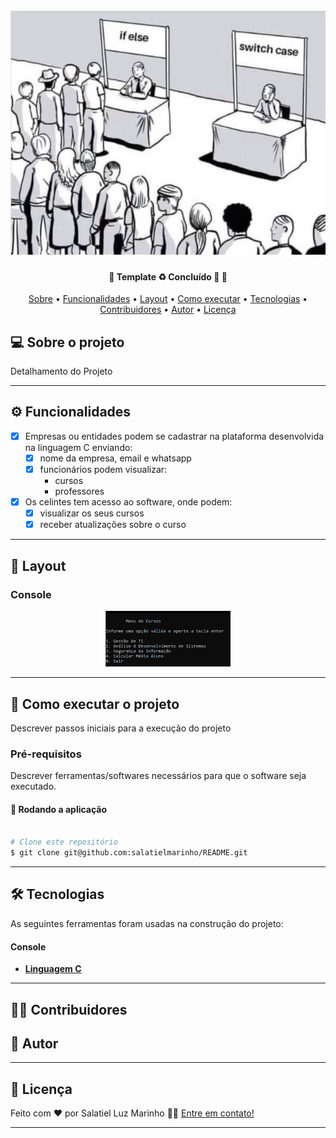 </p>
<h1 align="center">
    <img alt="EngenhariaSoftware" title="#EngenhariaSoftware" src="./assets/if_else.jpeg" />
</h1>

<h4 align="center"> 
	🚧  Template ♻️ Concluído 🚀 🚧
</h4>

<p align="center">
 <a href="#-sobre-o-projeto">Sobre</a> •
 <a href="#-funcionalidades">Funcionalidades</a> •
 <a href="#-layout">Layout</a> • 
 <a href="#-como-executar-o-projeto">Como executar</a> • 
 <a href="#-tecnologias">Tecnologias</a> • 
 <a href="#-contribuidores">Contribuidores</a> • 
 <a href="#-autor">Autor</a> • 
 <a href="#user-content--licença">Licença</a>
</p>


## 💻 Sobre o projeto

Detalhamento do Projeto

---

## ⚙️ Funcionalidades

- [x] Empresas ou entidades podem se cadastrar na plataforma desenvolvida na linguagem C enviando:
  - [x] nome da empresa, email e whatsapp
  - [x] funcionários podem visualizar: 
    - cursos
    - professores    

- [x] Os celintes tem acesso ao software, onde podem:
  - [x] visualizar os seus cursos
  - [x] receber atualizações sobre o curso

---

## 🎨 Layout

### Console

<p align="center">
  <img alt="Menu" title="#Menu" src="./assets/menu.png" width="200px">  
</p>

---

## 🚀 Como executar o projeto

Descrever passos iniciais para a execução do projeto

### Pré-requisitos

Descrever ferramentas/softwares necessários para que o software seja executado.

#### 🎲 Rodando a aplicação

```bash

# Clone este repositório
$ git clone git@github.com:salatielmarinho/README.git

```
---

## 🛠 Tecnologias

As seguintes ferramentas foram usadas na construção do projeto:

#### **Console**  

-   **[Linguagem C](https://learn.microsoft.com/pt-br/cpp/c-language/?view=msvc-170)**

---

## 👨‍💻 Contribuidores



## 🦸 Autor


---

## 📝 Licença

Feito com ❤️ por Salatiel Luz Marinho 👋🏽 [Entre em contato!](https://www.linkedin.com/in/salatielmarinho/)

---